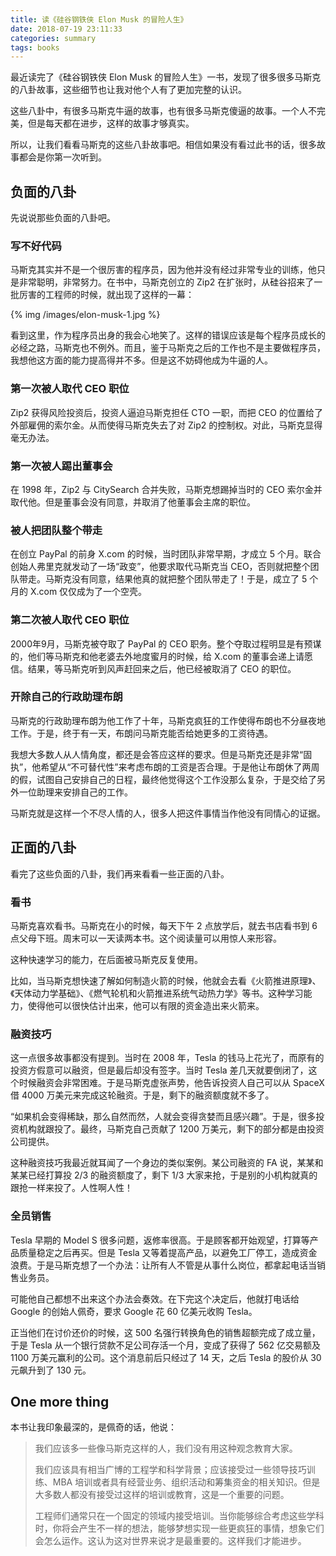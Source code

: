 ```yaml
---
title: 读《硅谷钢铁侠 Elon Musk 的冒险人生》
date: 2018-07-19 23:11:33
categories: summary
tags: books
---
```


最近读完了《硅谷钢铁侠 Elon Musk 的冒险人生》一书，发现了很多很多马斯克的八卦故事，这些细节也让我对他个人有了更加完整的认识。

这些八卦中，有很多马斯克牛逼的故事，也有很多马斯克傻逼的故事。一个人不完美，但是每天都在进步，这样的故事才够真实。

所以，让我们看看马斯克的这些八卦故事吧。相信如果没有看过此书的话，很多故事都会是你第一次听到。

## 负面的八卦

先说说那些负面的八卦吧。

### 写不好代码
马斯克其实并不是一个很厉害的程序员，因为他并没有经过非常专业的训练，他只是非常聪明，非常努力。在书中，马斯克创立的 Zip2 在扩张时，从硅谷招来了一批厉害的工程师的时候，就出现了这样的一幕：

{% img /images/elon-musk-1.jpg %}

看到这里，作为程序员出身的我会心地笑了。这样的错误应该是每个程序员成长的必经之路，马斯克也不例外。而且，鉴于马斯克之后的工作也不是主要做程序员，我想他这方面的能力提高得并不多。但是这不妨碍他成为牛逼的人。

### 第一次被人取代 CEO 职位

Zip2 获得风险投资后，投资人逼迫马斯克担任 CTO 一职，而把 CEO 的位置给了外部雇佣的索尔金。从而使得马斯克失去了对 Zip2 的控制权。对此，马斯克显得毫无办法。

### 第一次被人踢出董事会

在 1998 年，Zip2 与 CitySearch 合并失败，马斯克想踢掉当时的 CEO 索尔金并取代他。但是董事会没有同意，并取消了他董事会主席的职位。

### 被人把团队整个带走

在创立 PayPal 的前身 X.com 的时候，当时团队非常早期，才成立 5 个月。联合创始人弗里克就发动了一场“政变”，他要求取代马斯克当 CEO，否则就把整个团队带走。马斯克没有同意，结果他真的就把整个团队带走了！于是，成立了 5 个月的 X.com 仅仅成为了一个空壳。

### 第二次被人取代 CEO 职位

2000年9月，马斯克被夺取了 PayPal 的 CEO 职务。整个夺取过程明显是有预谋的，他们等马斯克和他老婆去外地度蜜月的时候，给 X.com 的董事会递上请愿信。结果，等马斯克听到风声赶回来之后，他已经被取消了 CEO 的职位。

### 开除自己的行政助理布朗

马斯克的行政助理布朗为他工作了十年，马斯克疯狂的工作使得布朗也不分昼夜地工作。于是，终于有一天，布朗问马斯克能否给她更多的工资待遇。

我想大多数人从人情角度，都还是会答应这样的要求。但是马斯克还是非常“固执”，他希望从“不可替代性”来考虑布朗的工资是否合理。于是他让布朗休了两周的假，试图自己安排自己的日程，最终他觉得这个工作没那么复杂，于是交给了另外一位助理来安排自己的工作。

马斯克就是这样一个不尽人情的人，很多人把这件事情当作他没有同情心的证据。

## 正面的八卦

看完了这些负面的八卦，我们再来看看一些正面的八卦。

### 看书

马斯克喜欢看书。马斯克在小的时候，每天下午 2 点放学后，就去书店看书到 6 点父母下班。周末可以一天读两本书。这个阅读量可以用惊人来形容。

这种快速学习的能力，在后面被马斯克反复使用。

比如，当马斯克想快速了解如何制造火箭的时候，他就会去看《火箭推进原理》、《天体动力学基础》、《燃气轮机和火箭推进系统气动热力学》等书。这种学习能力，使得他可以很快估计出来，他可以有限的资金造出来火箭来。

### 融资技巧

这一点很多故事都没有提到。当时在 2008 年，Tesla 的钱马上花光了，而原有的投资方假意可以融资，但是最后却没有签字。当时 Tesla 差几天就要倒闭了，这个时候融资会非常困难。于是马斯克虚张声势，他告诉投资人自己可以从 SpaceX 借 4000 万美元来完成这轮融资。于是，剩下的融资额度就不多了。

“如果机会变得稀缺，那么自然而然，人就会变得贪婪而且感兴趣”。于是，很多投资机构就跟投了。最终，马斯克自己贡献了 1200 万美元，剩下的部分都是由投资公司提供。

这种融资技巧我最近就耳闻了一个身边的类似案例。某公司融资的 FA 说，某某和某某已经打算投 2/3 的融资额度了，剩下 1/3 大家来抢，于是别的小机构就真的跟抢一样来投了。人性啊人性！

### 全员销售

Tesla 早期的 Model S 很多问题，返修率很高。于是顾客都开始观望，打算等产品质量稳定之后再买。但是 Tesla 又等着提高产品，以避免工厂停工，造成资金浪费。于是马斯克想了一个办法：让所有人不管是从事什么岗位，都拿起电话当销售业务员。

可能他自己都想不出来这个办法会奏效。在下完这个决定后，他就打电话给 Google 的创始人佩奇，要求 Google 花 60 亿美元收购 Tesla。

正当他们在讨价还价的时候，这 500 名强行转换角色的销售超额完成了成立量，于是 Tesla 从一个银行贷款不足公司存活一个月，变成了获得了 562 亿交易额及 1100 万美元赢利的公司。这个消息前后只经过了 14 天，之后 Tesla 的股价从 30 元飙升到了 130 元。

## One more thing

本书让我印象最深的，是佩奇的话，他说：

>我们应该多一些像马斯克这样的人，我们没有用这种观念教育大家。
>
>我们应该具有相当广博的工程学和科学背景；应该接受过一些领导技巧训练、MBA 培训或者具有经营业务、组织活动和筹集资金的相关知识。但是大多数人都没有接受过这样的培训或教育，这是一个重要的问题。
>
>工程师们通常只在一个固定的领域内接受培训。当你能够综合考虑这些学科时，你将会产生不一样的想法，能够梦想实现一些更疯狂的事情，想象它们会怎么运作。这认为这对世界来说才是最重要的。这样我们才能进步。

